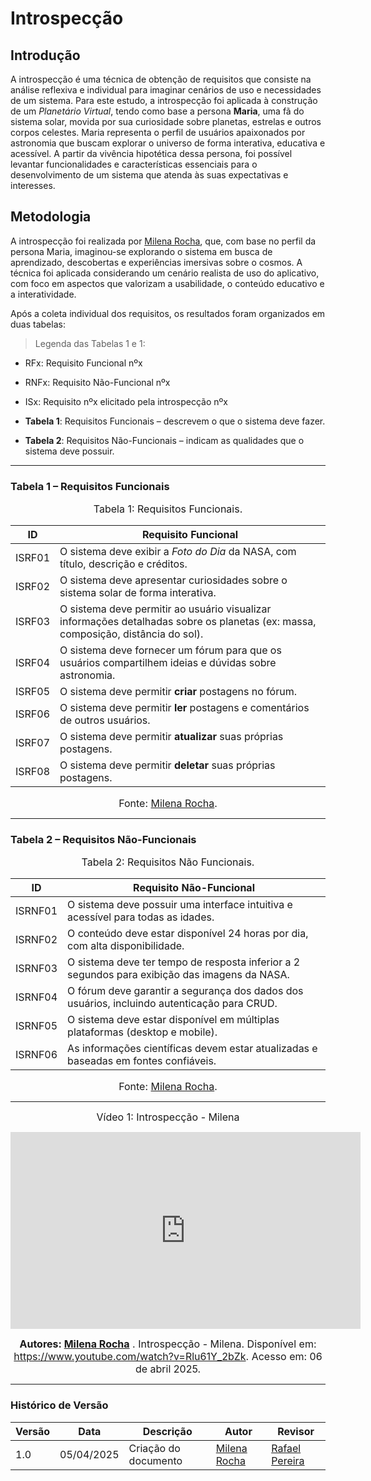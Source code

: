 # Introspecção

## Introdução

A introspecção é uma técnica de obtenção de requisitos que consiste na análise reflexiva e individual para imaginar cenários de uso e necessidades de um sistema. Para este estudo, a introspecção foi aplicada à construção de um *Planetário Virtual*, tendo como base a persona **Maria**, uma fã do sistema solar, movida por sua curiosidade sobre planetas, estrelas e outros corpos celestes. Maria representa o perfil de usuários apaixonados por astronomia que buscam explorar o universo de forma interativa, educativa e acessível. A partir da vivência hipotética dessa persona, foi possível levantar funcionalidades e características essenciais para o desenvolvimento de um sistema que atenda às suas expectativas e interesses.

## Metodologia

A introspecção foi realizada por [Milena Rocha](https://github.com/MilenaFRocha), que, com base no perfil da persona Maria, imaginou-se explorando o sistema em busca de aprendizado, descobertas e experiências imersivas sobre o cosmos. A técnica foi aplicada considerando um cenário realista de uso do aplicativo, com foco em aspectos que valorizam a usabilidade, o conteúdo educativo e a interatividade.

Após a coleta individual dos requisitos, os resultados foram organizados em duas tabelas: 

> Legenda das Tabelas 1 e 1:

- RFx: Requisito Funcional nºx
- RNFx: Requisito Não-Funcional nºx
- ISx: Requisito nºx elicitado pela introspecção nºx
  
- **Tabela 1**: Requisitos Funcionais – descrevem o que o sistema deve fazer.  
- **Tabela 2**: Requisitos Não-Funcionais – indicam as qualidades que o sistema deve possuir.



---

### Tabela 1 – Requisitos Funcionais 

<font size="3"><p style="text-align: center">Tabela 1: Requisitos Funcionais.</p></font>

<center>

| ID     | Requisito Funcional                                                                 |
|--------|--------------------------------------------------------------------------------------|
| ISRF01 | O sistema deve exibir a *Foto do Dia* da NASA, com título, descrição e créditos.   |
| ISRF02 | O sistema deve apresentar curiosidades sobre o sistema solar de forma interativa.  |
| ISRF03 | O sistema deve permitir ao usuário visualizar informações detalhadas sobre os planetas (ex: massa, composição, distância do sol). |
| ISRF04 | O sistema deve fornecer um fórum para que os usuários compartilhem ideias e dúvidas sobre astronomia. |
| ISRF05 | O sistema deve permitir **criar** postagens no fórum.                               |
| ISRF06 | O sistema deve permitir **ler** postagens e comentários de outros usuários.         |
| ISRF07 | O sistema deve permitir **atualizar** suas próprias postagens.                      |
| ISRF08 | O sistema deve permitir **deletar** suas próprias postagens.                        |
</center>

<font size="3"><p style="text-align: center">Fonte: [Milena Rocha](https://github.com/MilenaFRocha).</p></font>

---


### Tabela 2 – Requisitos Não-Funcionais

<font size="3"><p style="text-align: center">Tabela 2: Requisitos Não Funcionais.</p></font>

<center>


| ID      | Requisito Não-Funcional                                                              |
|---------|----------------------------------------------------------------------------------------|
| ISRNF01 | O sistema deve possuir uma interface intuitiva e acessível para todas as idades.     |
| ISRNF02 | O conteúdo deve estar disponível 24 horas por dia, com alta disponibilidade.          |
| ISRNF03 | O sistema deve ter tempo de resposta inferior a 2 segundos para exibição das imagens da NASA. |
| ISRNF04 | O fórum deve garantir a segurança dos dados dos usuários, incluindo autenticação para CRUD. |
| ISRNF05 | O sistema deve estar disponível em múltiplas plataformas (desktop e mobile).          |
| ISRNF06 | As informações científicas devem estar atualizadas e baseadas em fontes confiáveis.   |

</center>

<font size="3"><p style="text-align: center">Fonte: [Milena Rocha](https://github.com/MilenaFRocha).</p></font>

---

<font size="3"><p style="text-align: center">Vídeo 1: Introspecção - Milena </p></font>
<div style="text-align: center">
<iframe width="560" height="315" src="https://www.youtube.com/embed/Rlu61Y_2bZk?si=K3Cq3H86g-BOn-oU&amp;start=10" title="YouTube video player" frameborder="0" allow="accelerometer; autoplay; clipboard-write; encrypted-media; gyroscope; picture-in-picture; web-share" referrerpolicy="strict-origin-when-cross-origin" allowfullscreen></iframe>


<font size="3"><p style="text-align: center"><b>Autores: [Milena Rocha](https://github.com/MilenaFRocha)</b> . Introspecção - Milena. Disponível em: <a href="https://www.youtube.com/watch?v=Rlu61Y_2bZk">https://www.youtube.com/watch?v=Rlu61Y_2bZk</a>. Acesso em: 06 de abril 2025.</p></font>

</div>

---

### **Histórico de Versão**

| Versão | Data       | Descrição                                      | Autor               | Revisor            |
|--------|------------|------------------------------------------------|---------------------|--------------------|
| 1.0    | 05/04/2025 | Criação do documento | [Milena Rocha](https://github.com/milenafrocha)          |  [Rafael Pereira](https://github.com/rafgpereira)  |